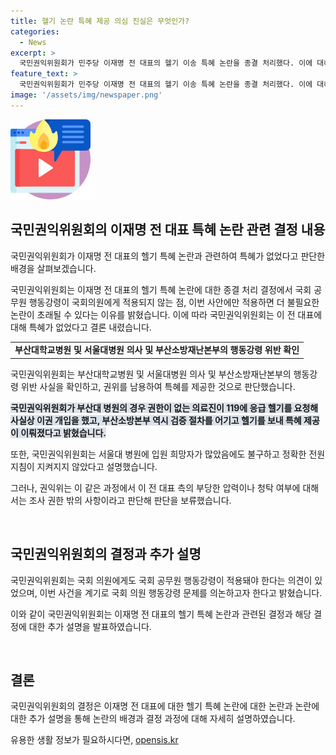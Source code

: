 ```yaml
---
title: 헬기 논란 특혜 제공 의심 진실은 무엇인가?
categories:
  - News
excerpt: >
  국민권익위원회가 민주당 이재명 전 대표의 헬기 이송 특혜 논란을 종결 처리했다. 이에 대해 국회의원은 행동강령 위반을 적용할 수 없어 특혜가 없었다고 판단했으나, 부산대·서울대 의료진과 부산 소방은 행동강령 위반이 확인됐다. 국회의원은 특혜 의혹이 있었는지에 대한 조사 권한을 보류하며, 권익위는 국회의원 행동강령 문제를 다시 의논할 필요가 있다고 밝혔다.
feature_text: >
  국민권익위원회가 민주당 이재명 전 대표의 헬기 이송 특혜 논란을 종결 처리했다. 이에 대해 국회의원은 행동강령 위반을 적용할 수 없어 특혜가 없었다고 판단했으나, 부산대·서울대 의료진과 부산 소방은 행동강령 위반이 확인됐다. 국회의원은 특혜 의혹이 있었는지에 대한 조사 권한을 보류하며, 권익위는 국회의원 행동강령 문제를 다시 의논할 필요가 있다고 밝혔다.
image: '/assets/img/newspaper.png'
---
```


<p><img src="/assets/img/news.png" alt="rentncar 속보" /></p>

<h2 data-ke-size="size26">국민권익위원회의 이재명 전 대표 특혜 논란 관련 결정 내용</h2>

<p>국민권익위원회가 이재명 전 대표의 헬기 특혜 논란과 관련하여 특혜가 없었다고 판단한 배경을 살펴보겠습니다.</p>

<p data-ke-size="size16">국민권익위원회는 이재명 전 대표의 헬기 특혜 논란에 대한 종결 처리 결정에서 국회 공무원 행동강령이 국회의원에게 적용되지 않는 점, 이번 사안에만 적용하면 더 불필요한 논란이 초래될 수 있다는 이유를 밝혔습니다. 이에 따라 국민권익위원회는 이 전 대표에 대해 특혜가 없었다고 결론 내렸습니다.</p>

<table>
  <tr>
    <td style="text-align: center; height: 17px;"><b>부산대학교병원 및 서울대병원 의사 및 부산소방재난본부의 행동강령 위반 확인</b></td>
  </tr>
</table>

<p data-ke-size="size16">국민권익위원회는 부산대학교병원 및 서울대병원 의사 및 부산소방재난본부의 행동강령 위반 사실을 확인하고, 권위를 남용하여 특혜를 제공한 것으로 판단했습니다.</p>

<p><b><span style="background-color: #21538527;">국민권익위원회가 부산대 병원의 경우 권한이 없는 의료진이 119에 응급 헬기를 요청해 사실상 이권 개입을 했고, 부산소방본부 역시 검증 절차를 어기고 헬기를 보내 특혜 제공이 이뤄졌다고 밝혔습니다.</span></b></p>

<p data-ke-size="size16">또한, 국민권익위원회는 서울대 병원에 입원 희망자가 많았음에도 불구하고 정확한 전원 지침이 지켜지지 않았다고 설명했습니다.</p>

<p data-ke-size="size16">그러나, 권익위는 이 같은 과정에서 이 전 대표 측의 부당한 압력이나 청탁 여부에 대해서는 조사 권한 밖의 사항이라고 판단해 판단을 보류했습니다.</p>

<p data-ke-size="size16">&nbsp;</p>

<h2 data-ke-size="size26">국민권익위원회의 결정과 추가 설명</h2>

<p data-ke-size="size16">국민권익위원회는 국회 의원에게도 국회 공무원 행동강령이 적용돼야 한다는 의견이 있었으며, 이번 사건을 계기로 국회 의원 행동강령 문제를 의논하고자 한다고 밝혔습니다.</p>

<p data-ke-size="size16">이와 같이 국민권익위원회는 이재명 전 대표의 헬기 특혜 논란과 관련된 결정과 해당 결정에 대한 추가 설명을 발표하였습니다.</p>

<p data-ke-size="size16">&nbsp;</p>

<h2 data-ke-size="size26">결론</h2>

<p data-ke-size="size16">국민권익위원회의 결정은 이재명 전 대표에 대한 헬기 특혜 논란에 대한 논란과 논란에 대한 추가 설명을 통해 논란의 배경과 결정 과정에 대해 자세히 설명하였습니다.</p>
유용한 생활 정보가 필요하시다면, <a href="https://opensis.kr" rel="dofollow">opensis.kr</a>


